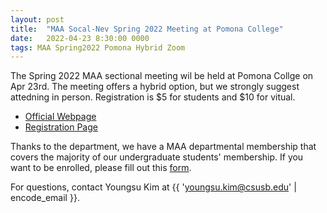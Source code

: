 ```yaml
---
layout: post
title:  "MAA Socal-Nev Spring 2022 Meeting at Pomona College"
date:   2022-04-23 8:30:00 0000
tags: MAA Spring2022 Pomona Hybrid Zoom
---
```

The Spring 2022 MAA sectional meeting wil be held at Pomona Collge on Apr 23rd. The meeting offers a hybrid option, but we strongly suggest attedning in person. Registration is $5 for students and $10 for vitual. 
- [Official Webpage](http://sections.maa.org/socalnv/Meeting2022Spring.html)
- [Registration Page](https://www.eventbrite.com/e/maa-socal-nev-spring-section-meeting-2022-registration-303853623367)

Thanks to the department, we have a MAA departmental membership that covers the majority of our undergraduate students' membership. If you want to be enrolled, please fill out this [form](https://docs.google.com/forms/d/e/1FAIpQLSeoAhEkJ0vSW40-djPhhdv6MqecAeCZMTg4HtoaEb1ux_lXGA/viewform?usp=sf_link). 

For questions, contact Youngsu Kim at {{ 'youngsu.kim@csusb.edu' | encode_email }}.
